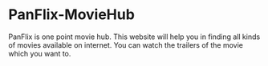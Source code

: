 # PanFlix-MovieHub
PanFlix is one point movie hub. This website will help you in finding all kinds of movies available on internet. You can watch the trailers of the movie which you want to.
